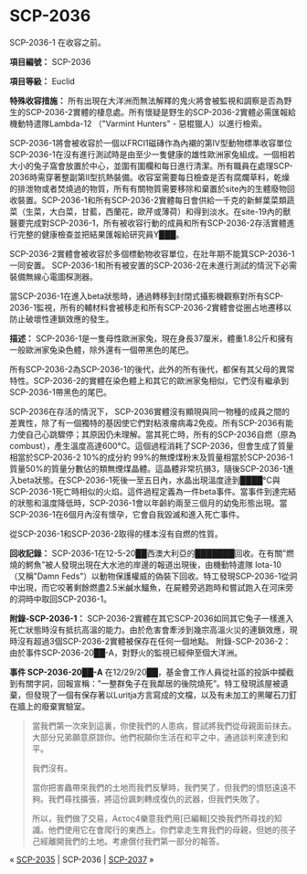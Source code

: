 # SCP-2036
                        





SCP-2036-1 在收容之前。




**項目編號：**  SCP-2036

**項目等級：**  Euclid

**特殊收容措施：** 所有出現在大洋洲而無法解釋的鬼火將會被監視和調察是否為野生的SCP-2036-2實體的棲息處。所有懷疑是野生的SCP-2036-2實體必需匯報給機動特遣隊Lambda-12 （"Varmint Hunters" - 惡棍獵人）以進行檢索。

SCP-2036-1將會被收容於一個以FRCI1磁磚作為內襯的第IV型動物標準收容單位SCP-2036-1在沒有進行測試時是由至少一隻健康的雄性歐洲家兔組成。一個相若大小的兔子窩會放置於中心，並圍有圍欄和每日進行清潔。所有職員在處理SCP-2036時需穿著整副第II型抗熱裝備。收容室需要每日檢查是否有腐爛草料，乾燥的排泄物或者焚燒過的物質，所有有關物質需要移除和棄置於site內的生體廢物回收裝置。SCP-2036-1和所有SCP-2036-2實體每日會供給一千克的新鮮葉菜類蔬菜（生菜，大白菜，甘藍，西蘭花，歐芹或薄荷）和得到淡水。在site-19內的獸醫要完成對SCP-2036-1，所有被收容行動的成員和所有SCP-2036-2存活實體進行完整的健康檢查並把結果匯報給研究員Y███。

SCP-2036-2實體會被收容於多個標動物收容單位，在壯年期不能箕SCP-2036-1一同安置。 SCP-2036-1和所有被安置的SCP-2036-2在未進行測試的情況下必需裝備無線心電圖棎測器。

當SCP-2036-1在進入beta狀態時，通過轉移到封閉式攝影機觀察對所有SCP-2036-1監視，所有的輔材料會被移走和所有SCP-2036-2實體會從圏占地遷移以防止破壞性連鎖效應的發生。

**描述：** SCP-2036-1是一隻母性歐洲家兔，現在身長37厘米，體重1.8公斤和擁有一般歐洲家兔染色體，除外還有一個帶黑色的尾巴。

所有SCP-2036-2為SCP-2036-1的後代，此外的所有後代，都保有其父母的異常特性。SCP-2036-2的實體在染色體上和其它的歐洲家兔相似，它們沒有繼承到SCP-2036-1帶黑色的尾巴。

SCP-2036在存活的情況下， SCP-2036實體沒有顯現與同一物種的成員之間的差異性，除了有一個獨特的基因使它們對粘液瘤病毒2免疫。所有SCP-2036有能力使自己心跳驟停；其原因仍未理解。當其死亡時，所有的SCP-2036自燃（原為combust），產生溫度高達600°C。這個過程消耗了SCP-2036，但會生成了質量相當於SCP-2036-2 10%的成分約 99%的無煙煤粉末及質量相當於SCP-2036-1質量50%的質量分數佔的類無煙煤晶體。這晶體非常抗損3，隨後SCP-2036-1進入beta狀態。在SCP-2036-1死後一至五日內，水晶出現溫度逹到████°C與SCP-2036-1死亡時相似的火焰。這件過程定義為一件beta事件。當事件到達完結的狀態和溫度降低時，SCP-2036-1會以年齡約兩至三個月的幼兔形態出現。當SCP-2036-1在6個月內沒有懷孕，它會自我毀滅和進入死亡事件。

從SCP-2036-1和SCP-2036-2取得的樣本沒有自燃的性質。

**回收記錄：**  SCP-2036-1在12-5-20██西澳大利亞的███████回收。在有關”燃燒的鰐魚”被人發現出現在大水池的岸邊的報道出現後，由機動特遣隊 Iota-10 （又稱"Damn Feds"）以動物保護權威的偽裝下回收。特工發現SCP-2036-1從洞中出現，而它咬著剩餘燃盡2.5米鹹水鱷魚，在屍體旁逃跑時和嘗試跑入在河床旁的洞時中取回SCP-2036-1。

**附錄-SCP-2036-1：** 
SCP-2036-2實體在其它SCP-2036如同其它兔子一樣進入死亡狀態時沒有抵抗高溫的能力。由於危害會牽涉到幾宗高溫火災的連鎖效應，現時沒有超過3個SCP-2036-2實體被保存在任何一個地點。
附錄-SCP-2036-2：由於事件SCP-2036-20██-A，對野火的監視已經伸至個大洋洲。

**事件 SCP-2036-20██-A** 
在12/29/20██，基金會工作人員從社區的投訴中攔截到有關字詞，回報宣稱：”一整群兔子在我鄰居的後院燒死”。特工發現該屋被遺棄，但發現了一個有保存著以Luritja方言寫成的文檔，以及有未加工的黑曜石刀釘在牆上的廢棄實驗室。


> 當我們第一次來到這裏，你使我們的人患病，嘗試將我們從母親面前抹去。大部分兄弟願意原諒你。他們祝願你生活在和平之中，通過談判來達到和平。
> 
> 我們沒有。
> 
> 當你把害蟲帶來我們的土地而我們反擊時，我們笑了，但我們的憤怒遠遠不夠。我們尋找擴張，將這份諷刺轉成復仇的武器，但我們失敗了。
> 
> 所以，我們做了交易，Αετος4樂意我們用[已編輯]交換我們所尋找的知識。他們使用它在會爬行的東西上。你們拿走生育我們的母親，但她的孩子己經離開我們的土地。考慮償付我們第一部分的報答。
> 



« [SCP-2035](/scp-2035) | SCP-2036 | [SCP-2037](/scp-2037) »





                    